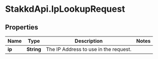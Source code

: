 # StakkdApi.IpLookupRequest

## Properties

Name | Type | Description | Notes
------------ | ------------- | ------------- | -------------
**ip** | **String** | The IP Address to use in the request. | 


